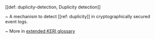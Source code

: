 [[def: duplicity-detection, Duplicity detection]]

~ A mechanism to detect [[ref: duplicity]] in cryptographically secured event logs.

~ More in <a href="https://weboftrust.github.io/WOT-terms/docs/glossary/duplicity-detection">extended KERI glossary</a>
